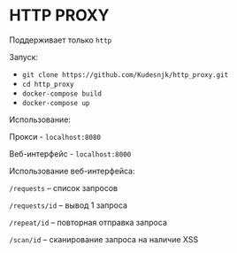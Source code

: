 # HTTP PROXY

Поддерживает только `http` 

Запуск:

* `git clone https://github.com/Kudesnjk/http_proxy.git`
* `cd http_proxy`
* `docker-compose build`
* `docker-compose up`

Использование:

Прокси - `localhost:8080`

Веб-интерфейс - `localhost:8000`

Использование веб-интерфейса:

`/requests` – список запросов

`/requests/id` – вывод 1 запроса

`/repeat/id` – повторная отправка запроса

`/scan/id` – сканирование запроса на наличие XSS
